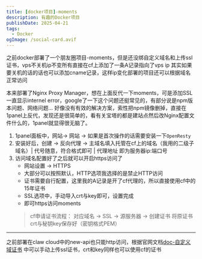 ```yaml
---
title: [docker项目]-moments
description: 有趣的Docker项目
publishDate: 2025-04-21
tags:
  - Docker
ogImage: /social-card.avif
---
```

之前docker部署了一个朋友圈项目-moments，但是还没绑自定义域名和上传ssl证书，vps不关机ip不变所有直接在cf上添加了一条A记录指向了vps ip
其实如果要关机的话的话也可以添加cname记录，这样ip变化部署的项目还可以根据域名正常访问

本来部署了Nginx Proxy Manager，想在上面反代一下moments，可是添加SSL一直显示internel error，google了一下这个问题还挺常见的，有部分说是npm版本问题、网络问题... 好像没有有效的解决方案，索性把npm镜像删掉，直接在1panel上反代，发现还是很简单的，看有关宝塔的都是建站点然后改Nginx配置文件什么的，1panel就显得很无脑了。
1. 1panel面板中，网站-> 网站 -> 如果是首次操作的话需要安装一下`OpenResty`
2. 安装好后，创建 -> 反向代理 -> 主域名填入托管在cf上的域名（我用的二级子域名）| 代号随意，符合格式即可 | 代理地址 即为服务器ip:端口号 
3. 访问域名配置好了之后就可以开启https访问了
   - 网站设置 -> HTTPS
   - 大部分可以按照默认，HTTP选项我选择的是禁止HTTP访问
   - 证书需要自行配置，这里我的A记录是开了cf代理的，所以直接使用cf中的15年证书
    - SSL选项中，手动导入crt与key即可，设置完成
    - 即可https访问moments
    > cf申请证书流程： 对应域名 -> SSL -> 源服务器 -> 创建证书
    > 将原证书crt与秘钥key保存好（密钥格式PEM）


---

之前部署在claw cloud中的new-api也只能http访问，根据官网文档[doc-自定义域证书](https://docs.run.claw.cloud/clawcloud-run/guide/app-launchpad/custom-domain-certificates) 中可以手动上传ssl证书，crt和key同样也可以使用cf的证书